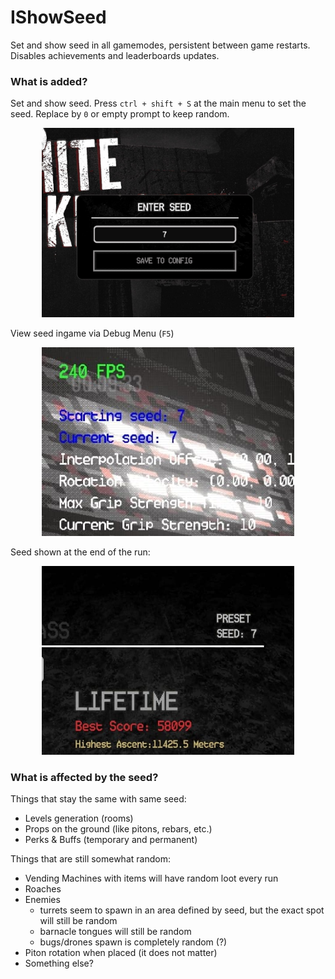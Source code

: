 # IShowSeed

Set and show seed in all gamemodes, persistent between game restarts. Disables achievements and leaderboards updates.

### What is added?
Set and show seed. Press `ctrl + shift + S` at the main menu to set the seed. Replace by `0` or empty prompt to keep random.
<div align="center">
<img src="img/menu.jpg" style="max-width: 80%; height: auto; max-height: 400px; object-fit: contain;">
</div>

View seed ingame via Debug Menu (`F5`)
<div align="center">
<img src="img/debug.jpg" style="max-width: 80%; height: auto; max-height: 400px; object-fit: contain;">
</div>

Seed shown at the end of the run:
<div align="center">
<img src="img/stats.jpg" style="max-width: 80%; height: auto; max-height: 400px; object-fit: contain;">
</div>

### What is affected by the seed?

Things that stay the same with same seed:
- Levels generation (rooms)
- Props on the ground (like pitons, rebars, etc.)
- Perks & Buffs (temporary and permanent)

Things that are still somewhat random:
- Vending Machines with items will have random loot every run
- Roaches
- Enemies
    - turrets seem to spawn in an area defined by seed, but the exact spot will still be random
    - barnacle tongues will still be random
    - bugs/drones spawn is completely random (?)
- Piton rotation when placed (it does not matter)
- Something else?
